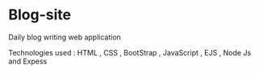 # Blog-site

Daily blog writing web application 

Technologies used : HTML , CSS , BootStrap , JavaScript , EJS , Node Js and Expess

